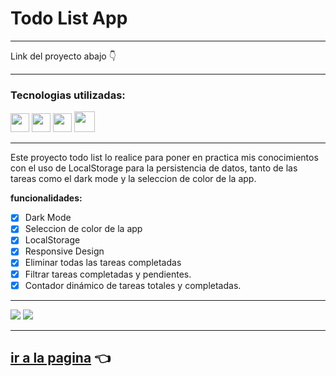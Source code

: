 # Todo List App
 
---

Link del proyecto abajo 👇

---

### Tecnologias utilizadas:

<img src="https://cdn-icons-png.flaticon.com/512/174/174854.png" width='30px' > <img src="https://cdn-icons-png.flaticon.com/512/732/732190.png" width='30px' > <img src="https://cdn-icons-png.flaticon.com/512/5968/5968292.png" width='30px' > <img src="https://cdn.icon-icons.com/icons2/1088/PNG/512/1485282157-adobe-photoshop-raster-graphics-editor-cc-creative-cloud_78285.png" width='33px' >

---

Este proyecto todo list lo realice para poner en practica mis conocimientos con el uso de LocalStorage para la persistencia de datos, tanto de las tareas como el dark mode y la seleccion de color de la app.


 **funcionalidades:**

- [x] Dark Mode
- [x] Seleccion de color de la app
- [x] LocalStorage
- [x] Responsive Design
- [x] Eliminar todas las tareas completadas
- [x] Filtrar tareas completadas y pendientes.
- [x] Contador dinámico de tareas totales y completadas.

---

![](https://i.imgur.com/Obw7W3u.jpg)
![](https://i.imgur.com/Kvweydl.jpg)

---

## [ir a la pagina](https://lucascicconi1704.github.io/ToDoList/) 👈


